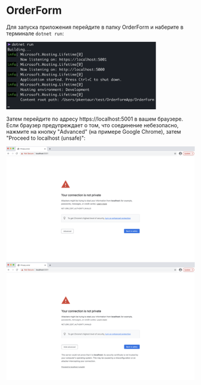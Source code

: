# OrderForm

Для запуска приложения перейдите в папку OrderForm и наберите в терминале ```dotnet run```:

<img src="/Screenshots/launch.png" width="400">

Затем перейдите по адресу https://localhost:5001 в вашем браузере.
Если браузер предупреждает о том, что соединение небезопасно, нажмите на кнопку "Advanced" (на примере Google Chrome), затем "Proceed to localhost (unsafe)":

<img src="/Screenshots/chrome1.png" width="800">

<img src="/Screenshots/chrome2.png" width="800">

